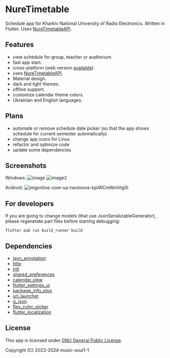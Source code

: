 # NureTimetable

Schedule app for Kharkiv National University of Radio Electronics. Written in Flutter.
Uses [NureTimetableAPI](https://github.com/music-soul1-1/NureTimetableAPI).


## Features
- view schedule for group, teacher or auditorium.
- fast app start.
- cross-platform (web version [available](https://www.nure-time.pp.ua/)).
- uses [NureTimetableAPI](https://github.com/music-soul1-1/NureTimetableAPI).
- Material design.
- dark and light themes.
- offline support.
- customize calendar theme colors.
- Ukrainian and English languages.


## Plans
- automate or remove schedule date picker (so that the app shows schedule for current semester automatically)
- change app icons for Linux
- refactor and optimize code
- update some dependencies


## Screenshots
Windows:
![image](https://github.com/music-soul1-1/nure-timetable/assets/72669184/c85fb945-3836-4fd5-9770-3c26c35d0dce)
![image2](https://github.com/music-soul1-1/nure-timetable/assets/72669184/ce09bd50-53ad-44f6-8137-a9b13ba832f6)

Android:
![imgonline-com-ua-twotoone-kpiWCmWmVtg0i](https://github.com/music-soul1-1/nure-timetable/assets/72669184/cbce1fbf-5600-416f-b58e-e779671829ff)


## For developers

If you are going to change models (that use JsonSerializableGenerator), please regenetate part files before starting debugging:
```
flutter pub run build_runner build
```


## Dependencies
-  [json_annotation](https://pub.dev/packages/json_annotation)
-  [http](https://pub.dev/packages/http)
-  [intl](https://pub.dev/packages/intl)
-  [shared_preferences](https://pub.dev/packages/shared_preferences)
-  [calendar_view](https://pub.dev/packages/calendar_view)
-  [flutter_settings_ui](https://pub.dev/packages/flutter_settings_ui)
-  [package_info_plus](https://pub.dev/packages/package_info_plus)
-  [url_launcher](https://pub.dev/packages/url_launcher)
-  [g_json](https://pub.dev/packages/g_json)
-  [flex_color_picker](https://pub.dev/packages/flex_color_picker)
-  [flutter_localization](https://pub.dev/packages/flutter_localization)


## License

This app is licensed under [GNU General Public License](https://github.com/music-soul1-1/nure-timetable/blob/main/LICENSE).

Copyright (C) 2023-2024  music-soul1-1
